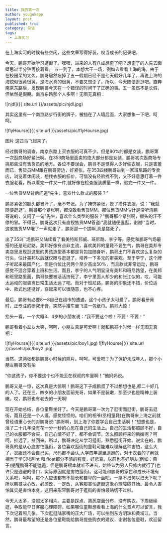 ```yaml
---
title: 我的第一次
author: yougukepp
layout: post
published: true
category: 杂谈
tags:
  - 上海实习
---
```


在上海实习的时候有些空闲，这些文章写得好装，权当成长的记录吧。

<!--more-->

今天，鹏哥开始学习逛街了。嘿嘿，进来的人有八成想歪了吧？想歪了的人先去面壁思过半分钟再接着看。
五一到了，本想大干一场，例如去看看上海的海。由于在校园呆的太久，鹏哥居然忘掉了五一假期已经不是七天假好几年了，再说上海的海貌似很黄很黄，是海水真的很黄，不要又想歪了。所以，今天随便逛逛吧。直奔南京东路后，发现鹏哥今天在一个错误的时间干了正确的事。五一虽然不是长假，但依然是假期。南京东路那个人多啊！无图无真相：

![njdl]({{ site.url }}/assets/pic/njdl.jpg)

其实这里有一个南京路步行街的牌子，被挡在了人墙后面，大家想象一下吧，呵呵。

![flyHourse]({{ site.url }}/assets/pic/flyHourse.jpg)

图片 这匹马飞起来了。

经过鹏哥的调查，南京东路上买衣服的可真不少。但是80%的都是女装，鹏哥第一次逛商场好紧张啊。在353商场里面卖的绝大部分都是女装，鹏哥初次逛商场专挑那些没有售货员的地方。各位不要误会，鹏哥不是觉得人少好偷衣服，只是害羞而已，售货员MM跟在鹏哥旁边，好紧张。在353四楼鹏哥进到一家班尼路的专卖店，浏览着休闲装，想找衣服的标价，可惜没有经验找不到，又不好意思盯着一件衣服老看，所以看完一件又一件,就好像在检查服装质量一样，验完一件又一件。

一位售货MM背后问道“先生，喜欢什么款式的服装？”

鹏哥紧张的额头都冒汗了，毫不夸张。为了掩饰紧张，摸了摸件衣服，说：“我就随便逛逛”。鹏哥那个紧张啊，都没敢看售货MM。那位售货MM估计是没听清鹏哥说的，又问了一句"先生，喜欢什么类型的服装？"鹏哥那个紧张啊，额头的汗不停的冒。不得已，鹏哥这次只有直视售货MM答道:“我就随便逛逛，谢谢!”当时，这歌售货MM哦了一声就走了，鹏哥那一个搓啊,真是搓死了。

出了353广场鹏哥又陆续看了看美特斯邦威、班尼路、李宁等。感觉和鹏哥气场最搭的还是班尼路。美邦好像有点非主流，喜欢美邦的童鞋不要生气，鹏哥在美邦专卖店里发现逛这里的男孩造型基本都是背包加随身听，鹏哥出门不喜欢这么复杂的行头，估计美邦以后就仅限与逛逛了，培养一下多元的审美观。至于李宁，这个牌子听起来最国产化，但是价位比另两个至少高出50%，而且款式非常运动，鹏哥感觉不适合穿着上班和生活。而且，李宁的人气明显没有美邦和班尼路望，在美邦和班里路里面，鹏哥快要被活活挤死了，李宁里面人却少的和张江似的，哎，可能太运动的服装离日常生活太远了吧。而对于班尼路，鹏哥的印象还不错，价位适中、款式也还挺好，穿起来可以很随意，也不心疼。

最后，鹏哥有必要8一8自己在超市的遭遇，这个小孩子太可爱了。鹏哥看牙膏时，正专注的研究牙膏，突然手推车里飞进一包纸巾。鹏哥大惊！

抬头一看，一个大概3、4岁的小朋友说：“我不要这个啦！不要！不要！”

鹏哥看着小盆友大笑，呵呵，小朋友真是可爱啊！就和鹏哥小时候一样无图无真相：

![flyHourse]({{ site.url }}/assets/pic/boy1.jpg)
![flyHourse]({{ site.url }}/assets/pic/boy2.jpg)

当然，这两张都是鹏哥小时候的照片。呵呵，可爱吧？为了保护未成年人，那个小朋友鹏哥没有拍

“你这孩子，你不要这个也不能丢在叔叔的车里啊！”他妈妈说。

鹏哥又是一惊，这次真是大惊啊！鹏哥这下子成鹏叔了不过想想也是,都二十好几的人了。还在三、四岁的小朋友面前充哥，如果不是装嫩，那至少也是精神上装嫩。哎，鹏哥也有老去的一天啊!

现在开始总结，各位童鞋坐好了。今天是鹏哥第一次为了逛街而逛街，鹏哥去逛街，而且还是一个人逛，感觉怪怪的。咱们的相爷(丞相童鞋)在鹏哥来上海之前就曾经语重心长的对鹏哥说:"鹏哥啊，到上海了你要学会自己生活啊！"想想也是，活了二十几年没有花一分一秒的心思在自己的生活上。自己的生活都照顾不好，自己的衣服都不会买，自己心情不好了，都不会调节。怎么照顾将来的鹏嫂呢？呵呵，扯远了，扯回来。所以，鹏哥决定从学习逛街，熟悉逛街开始。说实在的，鹏哥真的是从心底害怕逛街，各位喜欢逛街的童鞋可能难以理解这种害怕，这么大了，衣服还不会自己买，尺码都不会认,大学四年邋里邋遢的，对于衣着的了解就相当于学C时连int 和 float都分不清的程度，好悲哀。以前也有好朋友(例如：燕子)提醒鹏哥不能邋遢，但是鹏哥根本就听不进去，始终认为男人只修内就行了(也许只是逃避的借口，实际原因就是害怕逛街)。这可能和鹏哥的家世和成长环境有关系吧，呵呵，每个人应该都有不擅长和自卑的一面吧。一屋不扫何以扫天下呢？所以鹏哥决心改，必须改，一定改，从客服害怕逛街这歌心理障碍开始。最令人害怕其实是害怕本身，这用来形容鹏哥对于逛街的害怕最贴切不过啦。

今天人太多，没照太多相片。主要是踩点、熟悉店面分布，没有购衣。下周继续逛，争取能早日客服心理障碍。如果哪位童鞋想看看上海的什么景点可以留言，我下次记着照几张。下次逛逛陆家嘴的正大广场，可以拍到东方明珠和黄埔江。当然，鹏哥最希望的还是各位童鞋能给鹏哥提些购衣的建议，谢谢各位童鞋，欢迎留言。


